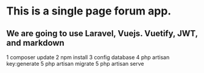 # This is a single page forum app.

## We are going to use  Laravel, Vuejs. Vuetify, JWT, and markdown

1 composer update
2 npm install
3 config database
4 php artisan key:generate
5 php artisan migrate
5 php artisan serve
